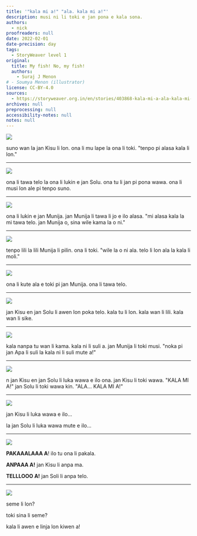 ```yaml
---
title: '"kala mi a!" "ala. kala mi a!"'
description: musi ni li toki e jan pona e kala sona.
authors:
  - nick
proofreaders: null
date: 2022-02-01
date-precision: day
tags:
  - StoryWeaver level 1
original:
  title: My fish! No, my fish!
  authors:
    - Suraj J Menon
# - Soumya Menon (illustrator)
license: CC-BY-4.0
sources:
  - https://storyweaver.org.in/en/stories/403868-kala-mi-a-ala-kala-mi-a
archives: null
preprocessing: null
accessibility-notes: null
notes: null
---
```


![](https://storage.googleapis.com/static.storyweaver.org.in/illustration_crops/612/size7/d585a09e6bf11692f42196b18fad83c6.jpg)

suno wan la jan Kisu li lon. ona li mu lape la ona li toki. "tenpo pi alasa kala li lon."

---

![](https://storage.googleapis.com/static.storyweaver.org.in/illustration_crops/613/size7/a62ff49d8723f434ea3c112f74f0dd94.jpg)

ona li tawa telo la ona li lukin e jan Solu. ona tu li jan pi pona wawa. ona li musi lon ale pi tenpo suno.

---

![](https://storage.googleapis.com/static.storyweaver.org.in/illustration_crops/614/size7/1872a0f12758631f33eb5560e699b75a.jpg)

ona li lukin e jan Munija. jan Munija li tawa li jo e ilo alasa. "mi alasa kala la mi tawa telo. jan Munija o, sina wile kama la o ni."

---

![](https://storage.googleapis.com/static.storyweaver.org.in/illustration_crops/615/size7/a17fe8c8d4299296a20b95cb3b155be7.jpg)

tenpo lili la lili Munija li pilin. ona li toki. "wile la o ni ala. telo li lon ala la kala li moli."

---

![](https://storage.googleapis.com/static.storyweaver.org.in/illustration_crops/616/size7/16e81ba16ebf463b73c2e2e8423f413d.jpg)

ona li kute ala e toki pi jan Munija. ona li tawa telo.

---

![](https://storage.googleapis.com/static.storyweaver.org.in/illustration_crops/617/size7/4b69e07e9d38e4bd5d96425d68d2def8.jpg)

jan Kisu en jan Solu li awen lon poka telo. kala tu li lon. kala wan li lili. kala wan li sike.

---

![](https://storage.googleapis.com/static.storyweaver.org.in/illustration_crops/618/size7/5782ef630e94cebc84e4a13c5bf58824.jpg)

kala nanpa tu wan li kama. kala ni li suli a. jan Munija li toki musi. "noka pi jan Apa li suli la kala ni li suli mute a!"

---

![](https://storage.googleapis.com/static.storyweaver.org.in/illustration_crops/619/size7/46a13eb99ca4f964db1fffd13d48a9f7.jpg)

n jan Kisu en jan Solu li luka wawa e ilo ona. jan Kisu li toki wawa. "KALA MI A!" jan Solu li toki wawa kin. "ALA... KALA MI A!"

---

![](https://storage.googleapis.com/static.storyweaver.org.in/illustration_crops/620/size7/960809a9d5d4819719d07ece4d3c2241.jpg)

jan Kisu li luka wawa e ilo...

la jan Solu li luka wawa mute e ilo...

---

![](https://storage.googleapis.com/static.storyweaver.org.in/illustration_crops/621/size7/4e421f61cdc1dff24f7e378ac0e1a792.jpg)

**PAKAAALAAA A**! ilo tu ona li pakala.

**ANPAAA A!** jan Kisu li anpa ma.

**TELLLOOO A!** jan Soli li anpa telo.

---

![](https://storage.googleapis.com/static.storyweaver.org.in/illustration_crops/622/size7/403a852ae07f249ff6f855748dd596e1.jpg)

seme li lon?

toki sina li seme?

kala li awen e linja lon kiwen a!
